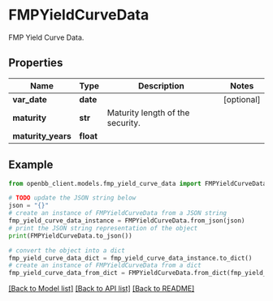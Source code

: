 # FMPYieldCurveData

FMP Yield Curve Data.

## Properties

Name | Type | Description | Notes
------------ | ------------- | ------------- | -------------
**var_date** | **date** |  | [optional] 
**maturity** | **str** | Maturity length of the security. | 
**maturity_years** | **float** |  | 

## Example

```python
from openbb_client.models.fmp_yield_curve_data import FMPYieldCurveData

# TODO update the JSON string below
json = "{}"
# create an instance of FMPYieldCurveData from a JSON string
fmp_yield_curve_data_instance = FMPYieldCurveData.from_json(json)
# print the JSON string representation of the object
print(FMPYieldCurveData.to_json())

# convert the object into a dict
fmp_yield_curve_data_dict = fmp_yield_curve_data_instance.to_dict()
# create an instance of FMPYieldCurveData from a dict
fmp_yield_curve_data_from_dict = FMPYieldCurveData.from_dict(fmp_yield_curve_data_dict)
```
[[Back to Model list]](../README.md#documentation-for-models) [[Back to API list]](../README.md#documentation-for-api-endpoints) [[Back to README]](../README.md)


